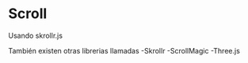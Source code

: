 # Scroll
Usando skrollr.js

También existen otras librerias llamadas
-Skrollr
-ScrollMagic
-Three.js
